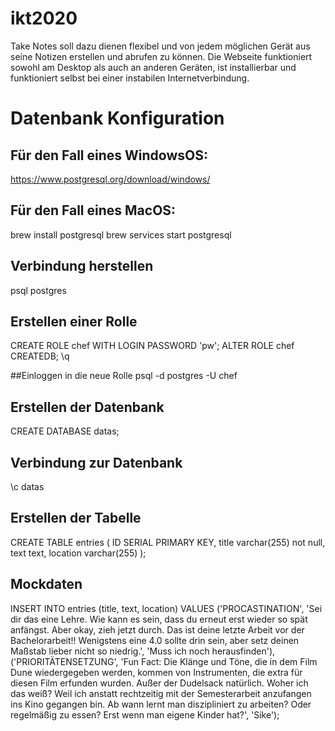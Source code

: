 # ikt2020

Take Notes soll dazu dienen flexibel und von jedem möglichen Gerät aus seine Notizen erstellen und abrufen zu können. Die Webseite funktioniert sowohl am Desktop als auch an anderen Geräten, ist installierbar und funktioniert selbst bei einer instabilen Internetverbindung.

# Datenbank Konfiguration

## Für den Fall eines WindowsOS:

https://www.postgresql.org/download/windows/

## Für den Fall eines MacOS:

brew install postgresql
brew services start postgresql

## Verbindung herstellen

psql postgres

## Erstellen einer Rolle 
CREATE ROLE chef WITH LOGIN PASSWORD 'pw';
ALTER ROLE chef CREATEDB;
\q

##Einloggen in die neue Rolle
psql -d postgres -U chef

## Erstellen der Datenbank

CREATE DATABASE datas;

## Verbindung zur Datenbank 

\c datas

## Erstellen der Tabelle

CREATE TABLE entries (
ID SERIAL PRIMARY KEY,
title varchar(255) not null,
text text,
location varchar(255)
);

## Mockdaten

INSERT INTO entries (title, text, location)
VALUES ('PROCASTINATION', 'Sei dir das eine Lehre. Wie kann es sein, dass du erneut erst wieder so spät anfängst. Aber okay, zieh jetzt durch. Das ist deine letzte Arbeit vor der Bachelorarbeit!! Wenigstens eine 4.0 sollte drin sein, aber setz deinen Maßstab lieber nicht so niedrig.', 'Muss ich noch herausfinden'), ('PRIORITÄTENSETZUNG', 'Fun Fact: Die Klänge und Töne, die in dem Film Dune wiedergegeben werden, kommen von Instrumenten, die extra für diesen Film erfunden wurden. Außer der Dudelsack natürlich. Woher ich das weiß? Weil ich anstatt rechtzeitig mit der Semesterarbeit anzufangen ins Kino gegangen bin. Ab wann lernt man diszipliniert zu arbeiten? Oder regelmäßig zu essen? Erst wenn man eigene Kinder hat?', 'Sike');

